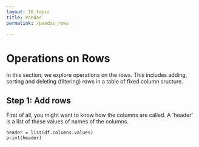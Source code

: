 ```yaml
---
layout: 10_topic
title: Pandas
permalink: /pandas_rows

---
```


# Operations on Rows

In this section, we explore operations on the rows. This includes adding, sorting and deleting (filtering) rows in a table of fixed column sructure.

## Step 1: Add rows

First of all, you might want to know how the columns are called.
A 'header' is a list of these values of names of the columns.

>
    header = list(df.columns.values)
    print(header)
